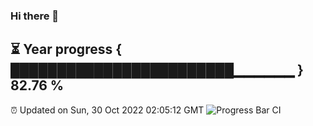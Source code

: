 ### Hi there 👋
⏳ Year progress { ████████████████████████▁▁▁▁▁▁ } 82.76 %
---
⏰ Updated on Sun, 30 Oct 2022 02:05:12 GMT
![Progress Bar CI](https://github.com/liununu/liununu/workflows/Progress%20Bar%20CI/badge.svg)
